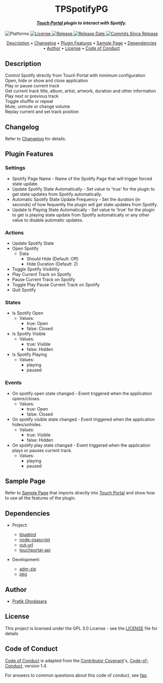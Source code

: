 <h1 align="center">
  <br>
  TPSpotifyPG
  <br>
</h1>

<h4 align="center"><i><a href="https://www.touch-portal.com" target="_blank">Touch Portal</a> plugin to interact with Spotify.</i></h4>

<p align="center">
  <a>
    <img src="https://img.shields.io/badge/OS-macOS-blue?style=for-the-badge"
         alt="Platforms">
  </a>
  <a href="#license">
    <img src="https://img.shields.io/github/license/pratikghodasara/tp-spotify-pg?style=for-the-badge"
         alt="License">
  </a>
  <a href="https://github.com/pratikghodasara/tp-spotify-pg/releases">
    <img src="https://img.shields.io/github/v/release/pratikghodasara/tp-spotify-pg?include_prereleases&sort=semver&style=for-the-badge"
         alt="Release">
  </a>
  <a href="https://github.com/pratikghodasara/tp-spotify-pg/releases">
    <img src="https://img.shields.io/github/release-date-pre/pratikghodasara/tp-spotify-pg?style=for-the-badge"
         alt="Release Date">
  </a>
  <a href="https://github.com/pratikghodasara/tp-spotify-pg/commits/master/">
    <img src="https://img.shields.io/github/commits-since/pratikghodasara/tp-spotify-pg/latest?include_prereleases&style=for-the-badge&label=Commits%20Since%20Release"
         alt="Commits Since Release">
  </a>
</p>

<p align="center">
  <a href="#description">Description</a> •
  <a href="#changelog">Changelog</a> •
  <a href="#plugin-features">Plugin Features</a> •
  <a href="#sample-page">Sample Page</a> •
  <a href="#dependencies">Dependencies</a> •
  <a href="#author">Author</a> •
  <a href="#license">License</a> •
  <a href="#code-of-conduct">Code of Conduct</a>
</p>

## Description

Control Spotify directly from Touch Portal with minimum configuration<br>
Open, hide or show and close application<br>
Play or pause current track<br>
Get current track title, album, artist, artwork, duration and other information<br>
Play next or previous track<br>
Toggle shuffle or repeat<br>
Mute, unmute or change volume<br>
Replay current and set track position<br>

## Changelog

Refer to [Changelog](CHANGELOG.md) for details.

## Plugin Features

### Settings
 - Spotify Page Name - Name of the Spotify Page that will trigger forced state update.
 - Update Spotify State Automatically - Set value to 'true' for the plugin to get state updates from Spotify automatically.
 - Automatic Spotify State Update Frequency - Set the duration (in seconds) of how fequently the plugin will get state updates from Spotify.
 - Update Is Playing State Automatically - Set value to 'true' for the plugin to get is playing state update from Spotify automatically or any other value to disable automatic updates.

### Actions
  - Update Spotify State
  - Open Spotify
    - Data
      - Should Hide (Default: Off)
      - Hide Duration (Default: 2)
  - Toggle Spotify Visibility
  - Play Current Track on Spotify
  - Pause Current Track on Spotify
  - Toggle Play Pause Current Track on Spotify
  - Quit Spotify

### States
  - Is Spotify Open
    - Values:
      - true: Open
      - false: Closed
  - Is Spotify Visible
    - Values:
      - true: Visible
      - false: Hidden
  - Is Spotify Playing
    - Values:
      - playing
      - paused

### Events
 - On spotify open state changed - Event triggered when the application opens/closes.
    - Values:
      - true: Open
      - false: Closed
 - On spotify visible state changed - Event triggered when the application hides/unhides.
    - Values:
      - true: Visible
      - false: Hidden
 - On spotify play state changed - Event triggered when the application plays or pauses current track.
    - Values:
      - playing
      - paused

## Sample Page

Refer to [Sample Page](resources/tpspotifyas.tpz2) that imports directly into [Touch Portal](https://www.touch-portal.com) and show how to use all the features of the plugin.

## Dependencies

- Project:
  - [bluebird](https://www.npmjs.com/package/bluebird)
  - [node-osascript](https://www.npmjs.com/package/node-osascript)
  - [out-url](https://www.npmjs.com/package/out-url)
  - [touchportal-api](https://www.npmjs.com/package/touchportal-api)

- Development:
  - [adm-zip](https://www.npmjs.com/package/adm-zip)
  - [pkg](https://www.npmjs.com/package/pkg)

## Author

- [Pratik Ghodasara](https://github.com/pratikghodasara)

## License

This project is licensed under the GPL 3.0 License - see the [LICENSE](LICENSE) file for details

## Code of Conduct

[Code of Conduct](CODE_OF_CONDUCT.md) is adapted from the [Contributor Covenant](https://www.contributor-covenant.org)'s, [Code-of-Conduct](https://www.contributor-covenant.org/version/1/4/code-of-conduct.html), version 1.4.

For answers to common questions about this code of conduct, see [faq](https://www.contributor-covenant.org/faq).
